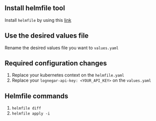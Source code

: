 ## Install helmfile tool

Install `helmfile` by using this [link](https://github.com/helmfile/helmfile?tab=readme-ov-file#installation)

## Use the desired values file
Rename the desired values file you want to `values.yaml`

## Required configuration changes
1. Replace your kubernetes context on the `helmfile.yaml`
1. Replace your `lognegar-api-key: <YOUR_API_KEY>` on the `values.yaml`

## Helmfile commands
1. `helmfile diff`
2. `helmfile apply -i`
